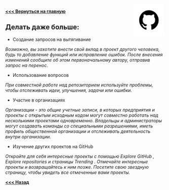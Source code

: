 <img src="pngwing.png" alt="Logo" width="100" align="right" />

**[<<< Вернуться на главную](./Start_File.md)**

## **Делать даже больше:**

- Создание запросов на вытягивание

*Возможно, вы захотите внести свой вклад в проект другого человека, будь то добавление функций или исправление ошибок. После внесения изменений сообщите об этом первоначальному автору, отправив запрос на перенос.*

- Использование вопросов

*При совместной работе над репозиторием используйте проблемы, чтобы отслеживать идеи, улучшения, задачи или ошибки.*

- Участие в организациях

*Организации - это общие учетные записи, в которых предприятия и проекты с открытым исходным кодом могут совместно работать над несколькими проектами одновременно. Владельцы и администраторы могут создавать команды со специальными разрешениями, иметь профиль общественной организации и отслеживать деятельность внутри организации.*

- Изучение других проектов на GitHub

*Откройте для себя интересные проекты с помощью Explore GitHub , Explore repositories и страницы Trending . Отмечайте интересные проекты и возвращайтесь к ним позже. Посетите свою звездную страницу, чтобы увидеть все отмеченные вами проекты.*

**[<<< Назад](./Start_File.md)**